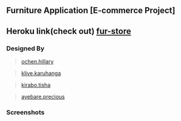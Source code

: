 ## __Furniture Application__ [E-commerce Project]

## Heroku link(check out) [fur-store](https://fur-store.herokuapp.com/)


### Designed By
  > [ochen.hillary](https://github.com/occn8)
  
  > [klive.karuhanga](https://github.com/klivekaru08)
  
  > [kirabo.tisha](https://github.com/Tishakirabo)
  
  > [ayebare.precious](https://github.com/fortunate200-lang)

### Screenshots

